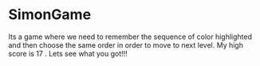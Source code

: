 # SimonGame
Its a game where we need to remember the sequence of color highlighted and then choose the same order in order to move to next level. My high score is 17 . Lets see what you got!!!

